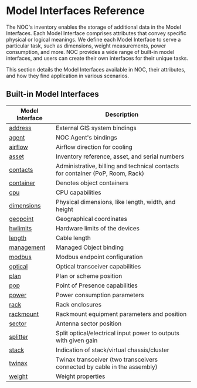 # Model Interfaces Reference

The NOC's inventory enables the storage of additional data in the Model Interfaces. 
Each Model Interface comprises attributes that convey specific physical or logical meanings. We define each Model Interface to serve a particular task, such as dimensions, weight measurements, power consumption, and more. NOC provides a wide range of built-in model interfaces, and users can create their own interfaces for their unique tasks.

This section details the Model Interfaces available in NOC, their attributes, 
and how they find application in various scenarios.

## Built-in Model Interfaces

| Model Interface             | Description                                                                    |
| --------------------------- | ------------------------------------------------------------------------------ |
| [address]()                 | External GIS system bindings                                                   |
| [agent]()                   | NOC Agent's bindings                                                           |
| [airflow](airflow.md)       | Airflow direction for cooling                                                  |
| [asset](asset.md)           | Inventory reference, asset, and serial numbers                                 |
| [contacts](contacts.md)     | Administrative, billing and technical contacts for container (PoP, Room, Rack) |
| [container](container.md)   | Denotes object containers                                                      |
| [cpu](cpu.md)               | CPU capabilities                                                               |
| [dimensions](dimensions.md) | Physical dimensions, like length, width, and height                            |
| [geopoint](geopoint.md)     | Geographical coordinates                                                       |
| [hwlimits](hwlimits.md)     | Hardware limits of the devices                                                 |
| [length](length.md)         | Cable length                                                                   |
| [management](management.md) | Managed Object binding                                                         |
| [modbus](modbus.md)         | Modbus endpoint configuration                                                  |
| [optical](optical.md)       | Optical transceiver capabilities                                               |
| [plan](plan.md)             | Plan or scheme position                                                        |
| [pop](pop.md)               | Point of Presence capabilities                                                 |
| [power](power.md)           | Power consumption parameters                                                   |
| [rack](rack.md)             | Rack enclosures                                                                |
| [rackmount](rackmount.md)   | Rackmount equipment parameters and position                                    |
| [sector](sector.md)         | Antenna sector position                                                        |
| [splitter](splitter.md)     | Split optical/electrical input power to outputs with given gain                |
| [stack](stack.md)           | Indication of stack/virtual chassis/cluster                                    |
| [twinax](twinax.md)         | Twinax transceiver (two transceivers connected by cable in the assembly)       |
| [weight](weight.md)         | Weight properties                                                              |
